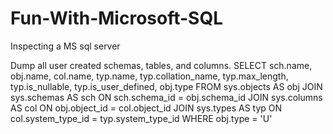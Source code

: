 # Fun-With-Microsoft-SQL
Inspecting a MS sql server



Dump all user created schemas, tables, and columns.
   SELECT
      sch.name,
      obj.name,
      col.name,
      typ.name,
      typ.collation_name,
      typ.max_length,
      typ.is_nullable,
      typ.is_user_defined,
      obj.type
    FROM sys.objects AS obj
          JOIN sys.schemas AS sch
              ON sch.schema_id = obj.schema_id
          JOIN sys.columns AS col
              ON obj.object_id = col.object_id
          JOIN sys.types AS typ
              ON col.system_type_id = typ.system_type_id
   WHERE
      obj.type = 'U'
